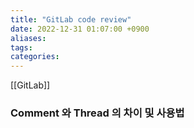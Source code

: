 ```yaml
---
title: "GitLab code review"
date: 2022-12-31 01:07:00 +0900
aliases: 
tags: 
categories: 
---
```


[[GitLab]]

### Comment 와 Thread 의 차이 및 사용법
